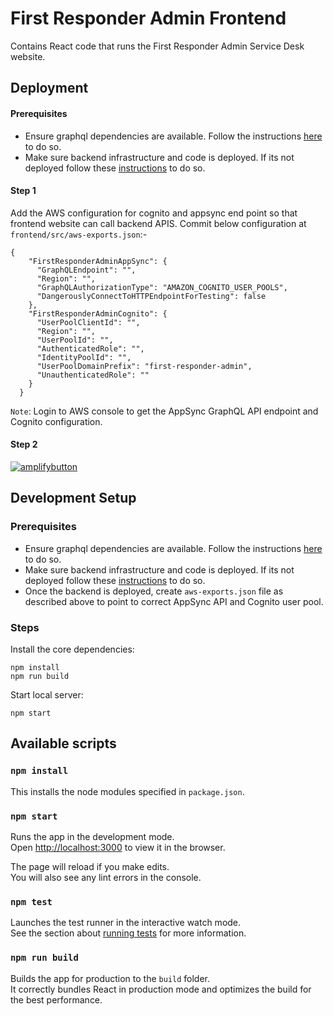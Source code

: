 # First Responder Admin Frontend

Contains React code that runs the First Responder Admin Service Desk website.

## Deployment

#### Prerequisites

* Ensure graphql dependencies are available.
Follow the instructions [here](../backend/src/common/README.md) to do so.
* Make sure backend infrastructure and code is deployed. If its not deployed follow these [instructions](../backend/README.md) to do so.
#### Step 1

Add the AWS configuration for cognito and appsync end point so that frontend website can call backend APIS. Commit below configuration at `frontend/src/aws-exports.json`:-

```
{
    "FirstResponderAdminAppSync": {
      "GraphQLEndpoint": "",
      "Region": "",
      "GraphQLAuthorizationType": "AMAZON_COGNITO_USER_POOLS",
      "DangerouslyConnectToHTTPEndpointForTesting": false
    },
    "FirstResponderAdminCognito": {
      "UserPoolClientId": "",
      "Region": "",
      "UserPoolId": "",
      "AuthenticatedRole": "",
      "IdentityPoolId": "",
      "UserPoolDomainPrefix": "first-responder-admin",
      "UnauthenticatedRole": ""
    }
  }
```
`Note`: Login to AWS console to get the AppSync GraphQL API endpoint and Cognito configuration.
#### Step 2

[![amplifybutton](https://oneclick.amplifyapp.com/button.svg)](https://console.aws.amazon.com/amplify/home#/deploy?repo=https://github.com/UBC-CIC/first-responder-admin/tree/main)

## Development Setup
### Prerequisites

* Ensure graphql dependencies are available.
Follow the instructions [here](..backend/src/common/README.md) to do so.
* Make sure backend infrastructure and code is deployed. If its not deployed follow these [instructions](../backend/README.md) to do so.
* Once the backend is deployed, create `aws-exports.json` file as described above to point to correct AppSync API and Cognito user pool.

### Steps

Install the core dependencies:

```
npm install
npm run build
```

Start local server:

```
npm start
```

## Available scripts
### `npm install`
This installs the node modules specified in `package.json`.
### `npm start`

Runs the app in the development mode.\
Open [http://localhost:3000](http://localhost:3000) to view it in the browser.

The page will reload if you make edits.\
You will also see any lint errors in the console.

### `npm test`

Launches the test runner in the interactive watch mode.\
See the section about [running tests](https://facebook.github.io/create-react-app/docs/running-tests) for more information.

### `npm run build`

Builds the app for production to the `build` folder.\
It correctly bundles React in production mode and optimizes the build for the best performance.
